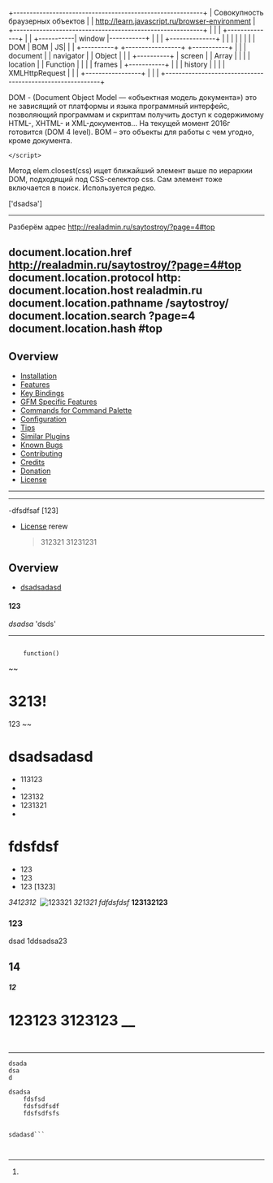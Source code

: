 <!DOCTYPE html>
<html>
<head>
	<title></title>
	<meta charset='utf-8'>
</head>
<body>

+----------------------------------------------------------+
| Cовокупность браузерных объектов												 |
| http://learn.javascript.ru/browser-environment					 |
+----------------------------------------------------------+
|																													 |
|										  +--------------+										 |
|					+-----------|    window    |-----------+				 |
|					|					  +--------------+					 |				 |
|					|			 							|									 |				 |
|			DOM	|								BOM	|								 JS|				 |
|		+----------+    +-----------------+    +-----------+	 |
|		| document |		|	navigator 			|		 |	Object 	 | 	 |
|   +----------+		|	screen					|		 |	Array    |	 |
|										|	location				|		 |	Function |   |
|										|	frames    			|		 +-----------+	 |
|										|	history 				|										 |
|										|	XMLHttpRequest 	|										 |
|										+-----------------+										 |
|																													 |
+----------------------------------------------------------+



DOM - (Document Object Model — «объектная модель документа») это не зависящий от платформы и 
	языка программный интерфейс, позволяющий программам и скриптам получить доступ к содержимому 
	HTML-, XHTML- и XML-документов... На текущей момент 2016г готовится (DOM 4 level).
BOM – это объекты для работы с чем угодно, кроме документа.
	<script>

//Глобальный объект window -------------------------------------------------------------------------
	window.open('http://ya.ru'); //открыть новую вкладку с указанным адресом
//Объектная модель браузера (BOM) ------------------------------------------------------------------
	alert( location.href ); // выведет текущий адрес

	</script>


<!-- Объектная модель документа (DOM) -->
!Таблицы всегда содержат <tbody>. Важно знать об этом, иначе при работе с таблицами возможны сюрпризы.
!DOM нужен для того, чтобы манипулировать страницей – читать информацию из HTML, создавать и изменять элементы.

Всего различают 12 типов узлов, но на практике мы работаем с четырьмя из них:
	Документ – точка входа в DOM.
	Элементы – основные строительные блоки.
	Текстовые узлы – содержат, собственно, текст.
	Комментарии – иногда в них можно включить информацию, которая не будет показана, но доступна из JS



### Навигация ###
	Первый этап:
		document.documentElement - получить html узел. Первая точка входа.
		document.head - получить head. Первая точка входа.
		document.body - получить body. Вторая точка входа.

	Второй этап:
		childNodes - (Псевдо-массив)хранит все дочерние элементы, включая текстовые.
		children - только дочерние узлы-элементы, то есть соответствующие тегам.
		parentNode - доступ к родителю
		parentElement – родитель-элемент.

		firstElementChild - первый дочерний эелемент
		lastElementChild - последний дочерний эелемент

		previousElementSibling - предыдущий эелемент
		nextElementSibling - следующий эелемент

		firstChild - обеспечивают быстрый доступ к первому элементу
		lastChild - обеспечивают быстрый доступ к последнему элементу

		previousSibling - доступ к эелементу слева
		nextSibling - доступ к эелементу справа

		document.body.lastElementChild

	Примерно выглядит так:
			document.documentElement.children[0]

### Работа с таблицей ###

	TABLE
		table.rows – коллекция строк TR таблицы
		table.caption – ссылка на элемент таблицы CAPTION.
		table.tHead – ссылка на элемент таблицы THEAD.
		table.tFoot – ссылка на элемент таблицы TFOOT.
		table.tBodies – коллекция элементов таблицы TBODY, по спецификации их может быть несколько.

	THEAD/TFOOT/TBODY
		tr.cells – коллекция ячеек TD/TH
		tr.sectionRowIndex – номер строки в текущей секции THEAD/TBODY
		tr.rowIndex – номер строки в таблице

	TD/TH
		td.cellIndex – номер ячейки в строке

### Поиск эелементов ###
	!95% ситуаций достаточно querySelector/querySelectorAll. Хотя более специализированные 
		методы getElement* работают чуть быстрее, но разница в миллисекунду-другую редко играет роль.

	+---------------------------------------------------------------+
	|								#Оновные методы поиска по DOM#									|
	+---------------------------------------------------------------+
	|	Метод	Ищет по...				Ищет внутри элемента?			Поддержка		|
	+---------------------------------------------------------------+	
	|	getElementById					id						-						везде				|
	|	getElementsByName				name					-						везде				|
	|	getElementsByTagName		тег или '*'		✔						везде				|
	|	getElementsByClassName	классу				✔						кроме IE8-	|
	|	querySelector						CSS-селектор	✔						везде				|
	|	querySelectorAll				CSS-селектор	✔						везде				|
	+---------------------------------------------------------------+	

	> Метод elem.getElementById(id) возвращает ссылку на элемент по его идентификатору (ID);

	> Вызов document.getElementsByName(name) позволяет получить все элементы с данным атрибутом name. 
  




	> Метод elem.getElementsByTagName(tag) ищет все элементы с заданным тегом tag внутри элемента 
		elem и возвращает их в виде списка. Буква "s" не нужна там, где элемент только один, то 
		есть в getElementById, в остальных методах она обязательна. Может быть вызыван и в 
		контексте определённого эелемента.

	> Вызов elem.getElementsByClassName(className) возвращает коллекцию элементов с классом className. 
		Находит элемент и в том случае, если у него несколько классов, а искомый – один из них. кроме IE8-.
		Может быть вызыван и в контексте определённого эелемента.
dsad[^1]
	> Вызов elem.querySelector(css) возвращает не все, а только первый элемент, соответствующий 
			CSS-селектору css. Иначе говоря, результат – такой же, как и при elem.querySelectorAll(css)[0], 
			но в последнем вызове сначала ищутся все элементы, а потом берётся первый, 
			а в elem.querySelector(css) ищется только первый, то есть он эффективнее.
 

> Вызов elem.querySelectorAll(css) возвращает все элементы внутри elem, удовлетворяющие 
		CSS-селектору css. Псевдо-классы в CSS-селекторе, в частности :hover и :active, 
		также поддерживаются. Один из самых используемых методов при работе с DOM. Есть везде включая IE8+.


	# Метод elem.closest(css) ищет ближайший элемент выше по иерархии DOM, подходящий под 
		CSS-селектор css. Сам элемент тоже включается в поиск. Используется редко.
* [Метод elem.matches(css)]( dsadsaaaa)ничего не ищет, а проверяет, удовлетворяет ли elem селектору css. 
		Он возвращает true либо false. Не поддерживается в IE8-. Старое название matchesSelector, 
		возможно некоторые браузеры поддерживают с префиксами.

	> XPath - язык запросов. Так как XPath сложнее и длиннее CSS, то используют его очень редко.
_123123123_
---

<script>

		//показать первый эелемент в выбранной вкладке в коносоли --------------------------------------
			console.log($0);

		//задать красный цвет первому эелементу---------------------------------------------------------
			$0.style.backgroundColor = 'red';
		
		//вывести все div-ки ---------------------------------------------------------------------------
			console.log($$("div"));
		
		//задать стиль, цвет фона body -----------------------------------------------------------------
			document.body.style.background = 'red'; //зделать body красным
			document.body.style.background = ''; //зделать body бесцветным(стандартым)

		//Псевдо-массив childNodes. Последовательно вывести дочерние элементы body ---------------------
	    for (var i = 0; i < document.body.childNodes.length; i++) {
	      alert( document.body.childNodes[i] ); // Text, DIV, Text, UL, ..., SCRIPT
	    }

    //Как к псевдо-массиву childNodes применить методы массива--------------------------------------
    	
    	//Сопосб 1. Применить метод массива через call/apply-----------------------------------------+
			var elems = document.documentElement.childNodes;

			[].forEach.call(elems, function(elem) {
			  alert( elem ); // HEAD, текст, BODY
			});

			//Способ 2. При помощи Array.prototype.slice сделать из коллекции массив. -------------------+
			var elems = document.documentElement.childNodes;
			elems = Array.prototype.slice.call(elems); // теперь elems - массив

			elems.forEach(function(elem) {
			  alert( elem.tagName ); // HEAD, текст, BODY
			});

    //свойства firstChild и lastChild --------------------------------------------------------------
			var elem = document.documentElement;
	    elem.childNodes[0] === elem.firstChild //true
			elem.childNodes[elem.childNodes.length - 1] === elem.lastChild //true

		//children -------------------------------------------------------------------------------------
			var elem = document.documentElement;
			elem.firstElementChild === elem.children[0] //true
			elem.lastElementChild === elem.children[elem.children.length - 1] //true

		//перебор с помощью children--------------------------------------------------------------------
	    /*в IE8- в узлах присутствую коментарьи, могут возникнуть сложности.*/ 
	    for (var i = 0; i < document.body.children.length; i++) {
	      alert( document.body.children[i] ); // DIV, UL, DIV, SCRIPT
	    }

	  //Работа с таблицей ----------------------------------------------------------------------------
			//Пример использования
			/*
				<table>
				  <tr>
				    <td>один</td> <td>два</td>
				  </tr>
				  <tr>
				    <td>три</td>  <td>четыре</td>
				  </tr>
				</table>
			*/
			var table = document.body.children[0];
			alert( table.rows[0].cells[0].innerHTML ) // "один"
		
		//z. Покрасить ячейки таблицы по диоганали -----------------------------------------------------
			/*
		  <table>
		    <tr>
		      <td>1:1</td>
		      <td>2:1</td>
		      <td>3:1</td>
		      <td>4:1</td>
		      <td>5:1</td>
		    </tr>
		    <tr>
		      <td>1:2</td>
		      <td>2:2</td>
		      <td>3:2</td>
		      <td>4:2</td>
		      <td>5:2</td>
		    </tr>
		    <tr>
		      <td>1:3</td>
		      <td>2:3</td>
		      <td>3:3</td>
		      <td>4:3</td>
		      <td>5:3</td>
		    </tr>
		    <tr>
		      <td>1:4</td>
		      <td>2:4</td>
		      <td>3:4</td>
		      <td>4:4</td>
		      <td>5:4</td>
		    </tr>
		    <tr>
		      <td>1:5</td>
		      <td>2:5</td>
		      <td>3:5</td>
		      <td>4:5</td>
		      <td>5:5</td>
		    </tr>
		  </table>
			*/
		
	  	//Получить таблицу
	  	var table = document.body.children[0];
	  	//где table.rows.length это количество строк в таблице, т.е.=5
	   	for (var i=0; i<table.rows.length; i++) {
	   		table.rows[i].cells[i].style.backgroundColor = 'green';
	   	}
	   	
		//z. Проверка существования деталей ------------------------------------------------------------
			
			//способ 1. Через свойство length -----------------------------------------------------------+
				if (!elem.childNodes.length) { ... }
				//или он же в другом виде
				document.documentElement.childNodes.length != 0
			
			//способ 2. Через метод hasChildNodes() -----------------------------------------------------+
				document.documentElement.hasChildNodes()

		//Работа с элементами ==========================================================================

			//getElementById ----------------------------------------------------------------------------+
			document.getElementById('content'); //поиск по id 
			
			//getElementByTagName и getElementsByTagName (см разницу s) ---------------------------------+
			document.getElementsByTagName('div'); //массив из выбранного тега можно искать внутри любова
			document.getElementsByTagName('*');// получить все элементы документа
			elem.getElementsByTagName('*');// получить всех потомков элемента elem:
			document.getElementsByTagName('input')[0].value = 5; //присваивание значение эелементу

			//getElementsByName, Используется этот метод весьма редко.-----------------------------------+
			document.getElementsByName('age'); //все элементы с именем age
			
			//querySelectorAll---------------------------------------------------------------------------+
			document.querySelectorAll('ul > li:last-child'); //все элементы LI, последние потомками в UL
			document.querySelectorAll(':hover'); //вложенный список из текущих элементов под курсором

			//querySelector -----------------------------------------------------------------------------+
			document.querySelector(".myclass"); //первый элемент с классом "myclass"
			
			//matches -----------------------------------------------------------------------------------+
			var elems = document.body.children;
			for (var i = 0; i < elems.length; i++) {
				if (elems[i].matches('a[href$="zip"]')) { //соответствует ли ссылка zip или нет
					...} 
			}

			//Пример, поиск по id, старый способ ---------------------------------------------------------
				/*
				<div id="content-holder">
				  <div id="content">Элемент</div>
				</div>	
				*/
			
				/*устарело*/ console.log(content); //<div id="content-holder">
				/*устарело*/ console.log(window['content-holder']); //<div id="content">

			//Пример, getElementById+getElementsByTagName Поиск элементов внутри таблицы -----------------
				/*
					<table id="age-table">
					  <tr>
					    <td>Ваш возраст:</td>

					    <td>
					      <label>
					        <input type="radio" name="age" value="young" checked> младше 18
					      </label>
					      <label>
					        <input type="radio" name="age" value="mature"> от 18 до 50
					      </label>
					      <label>
					        <input type="radio" name="age" value="senior"> старше 60
					      </label>
					    </td>
					  </tr>

					</table>
				*/
		
			  var tableElem = document.getElementById('age-table');
			  var elements = tableElem.getElementsByTagName('input');

			  for (var i = 0; i < elements.length; i++) {
			    var input = elements[i];
			    alert( input.value + ': ' + input.checked );
			  }

			//Пример, getElementsByName, кроме IE8-. -----------------------------------------------------
				/*
					<div class="article">Статья</div>
					<div class="long article">Длинная статья</div>
				*/
				var articles = document.getElementsByClassName('article');
				alert( articles.length ); // 2, найдёт оба элемента

			//Пример, querySelectorAll, Есть везде включая IE8+. -----------------------------------------
				/*
					<ul>
					  <li>Этот</li>
					  <li>тест</li>
					</ul>
					<ul>
					  <li>полностью</li>
					  <li>пройден</li>
					</ul>
				*/
			  var elements = document.querySelectorAll('ul > li:last-child');

			  for (var i = 0; i < elements.length; i++) {
			    alert( elements[i].innerHTML ); // "тест", "пройден"
			  }
		
			//Пример, closest ----------------------------------------------------------------------------
				/*
					<ul>
					  <li class="chapter">Глава I
					    <ul>
					      <li class="subchapter">Глава <span class="num">1.1</span></li>
					      <li class="subchapter">Глава <span class="num">1.2</span></li>
					    </ul>
					  </li>
					</ul>
				*/

			  var numberSpan = document.querySelector('.num');

			  // ближайший элемент сверху подходящий под селектор li
			  alert(numberSpan.closest('li').className) // subchapter

			  // ближайший элемент сверху подходящий под селектор .chapter
			  alert(numberSpan.closest('.chapter').tagName) // LI

			  // ближайший элемент сверху, подходящий под селектор span
			  // это сам numberSpan, так как поиск включает в себя сам элемент
			  alert(numberSpan.closest('span') === numberSpan) // true

			//Пример xPeapx ------------------------------------------------------------------------------
				//Найдем заголовки <h2> с текстом XPath в текущем документе
				var result = document.evaluate("//h2[contains(., 'XPath')]", document.documentElement, null,
				  XPathResult.ORDERED_NODE_SNAPSHOT_TYPE, null);

				for (var i = 0; i < result.snapshotLength; i++) {
				  alert( result.snapshotItem(i).outerHTML );
				}

</script>
	</script>

</body>
</html>





Метод elem.closest(css) ищет ближайший элемент выше по иерархии DOM, подходящий под 
		CSS-селектор css. Сам элемент тоже включается в поиск. Используется редко.

['dsadsa']


----------------------------------------------------------
Разберём адрес http://realadmin.ru/saytostroy/?page=4#top

document.location.href			http://realadmin.ru/saytostroy/?page=4#top
document.location.protocol	http:
document.location.host			realadmin.ru
document.location.pathname	/saytostroy/
document.location.search		?page=4
document.location.hash			#top
-------------------------------------------------------------

## Overview

* [Installation](#installation)
* [Features](#features)
* [Key Bindings](#key-bindings)
* [GFM Specific Features](#gfm-specific-features)
* [Commands for Command Palette](#commands-for-command-palette)
* [Configuration](#configuration)
* [Tips](#tips)
* [Similar Plugins](#similar-plugins)
* [Known Bugs](#known-bugs)
* [Contributing](#contributing)
* [Credits](#credits)
* [Donation](#donation)
* [License](#license) 

-------------------------------------------------------------
-------------------------------------------------------------
-dfsdfsaf
	[123]
* [License](#license) 
rerew
	> 312321
	31231231

## Overview
* [		dsadsadasd    ]( dsadsa )

[^1]: 

#### 123
_dsadsa_
'dsds'

--------------------

~~~

	function()

~~~

~~
# 3213!
123
~~
# dsadsadasd
* 113123 
* 
* 123132
* 1231321
* 

# fdsfdsf
* 123
* 123
* 123
[1323]


_3412![![![![]()]()]()]()312_
![]()
![123321](312312312)
_321321_
_fdfdsfdsf_
__123132123__



### 123
dsad
1ddsadsa23![![![![![]()]()]()]()]()
## 14
##### 12

# 123123 3123123 __

![]()
---

-----

```
dsada
dsa
d

dsadsa
	fdsfsd
	fdsfsdfsdf
	fdsfsdfsfs


sdadasd```


